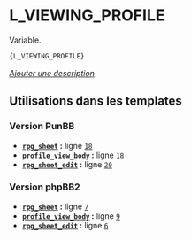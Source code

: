 # L_VIEWING_PROFILE


Variable.

```html
{L_VIEWING_PROFILE}
```

[*Ajouter une description*](https://fa-tvars.appspot.com/var/L_VIEWING_PROFILE)

## Utilisations dans les templates

### Version PunBB
* __[`rpg_sheet`](../tpl/var/punbb/rpg_sheet.md#readme) :__ ligne [`18`](../tpl/src/punbb/rpg_sheet.tpl#L18)
* __[`profile_view_body`](../tpl/var/punbb/profile_view_body.md#readme) :__ ligne [`18`](../tpl/src/punbb/profile_view_body.tpl#L18)
* __[`rpg_sheet_edit`](../tpl/var/punbb/rpg_sheet_edit.md#readme) :__ ligne [`20`](../tpl/src/punbb/rpg_sheet_edit.tpl#L20)

### Version phpBB2
* __[`rpg_sheet`](../tpl/var/subsilver/rpg_sheet.md#readme) :__ ligne [`7`](../tpl/src/subsilver/rpg_sheet.tpl#L7)
* __[`profile_view_body`](../tpl/var/subsilver/profile_view_body.md#readme) :__ ligne [`9`](../tpl/src/subsilver/profile_view_body.tpl#L9)
* __[`rpg_sheet_edit`](../tpl/var/subsilver/rpg_sheet_edit.md#readme) :__ ligne [`6`](../tpl/src/subsilver/rpg_sheet_edit.tpl#L6)